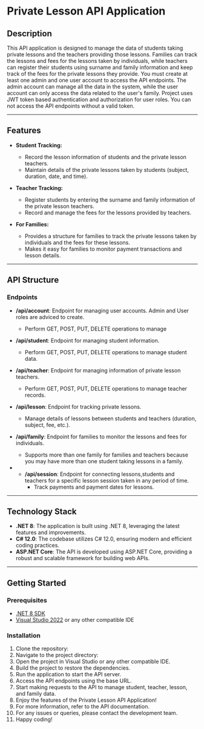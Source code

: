 # Private Lesson API Application

## Description

This API application is designed to manage the data of students taking private lessons and the teachers providing those lessons. Families can track the lessons and fees for the lessons taken by individuals, while teachers can register their students using surname and family information and keep track of the fees for the private lessons they provide.
You must create at least one admin and one user account to access the API endpoints. The admin account can manage all the data in the system, while the user account can only access the data related to the user's family.
Project uses JWT token based authentication and authorization for user roles. You can not access the API endpoints without a valid token.

---

## Features

- **Student Tracking:**
    - Record the lesson information of students and the private lesson teachers.
    - Maintain details of the private lessons taken by students (subject, duration, date, and time).

- **Teacher Tracking:**
    - Register students by entering the surname and family information of the private lesson teachers.
    - Record and manage the fees for the lessons provided by teachers.

- **For Families:**
    - Provides a structure for families to track the private lessons taken by individuals and the fees for these lessons.
    - Makes it easy for families to monitor payment transactions and lesson details.

---

## API Structure

### Endpoints

- **/api/account**: Endpoint for managing user accounts. Admin and User roles are adviced to create.
    - Perform GET, POST, PUT, DELETE operations to manage 

- **/api/student**: Endpoint for managing student information.
    - Perform GET, POST, PUT, DELETE operations to manage student data.
    
- **/api/teacher**: Endpoint for managing information of private lesson teachers.
    - Perform GET, POST, PUT, DELETE operations to manage teacher records.

- **/api/lesson**: Endpoint for tracking private lessons.
    - Manage details of lessons between students and teachers (duration, subject, fee, etc.).
    
- **/api/family**: Endpoint for families to monitor the lessons and fees for individuals.
    - Supports more than one family for families and teachers because you may have more than one student taking lessons in a family.

- - **/api/session**: Endpoint for connecting lessons,students and teachers for a specific lesson session taken in any period of time.
    - Track payments and payment dates for lessons.
---

## Technology Stack

- **.NET 8**: The application is built using .NET 8, leveraging the latest features and improvements.
- **C# 12.0**: The codebase utilizes C# 12.0, ensuring modern and efficient coding practices.
- **ASP.NET Core**: The API is developed using ASP.NET Core, providing a robust and scalable framework for building web APIs.

---

## Getting Started

### Prerequisites

- [.NET 8 SDK](https://dotnet.microsoft.com/download/dotnet/8.0)
- [Visual Studio 2022](https://visualstudio.microsoft.com/vs/) or any other compatible IDE

### Installation

1. Clone the repository:
2. Navigate to the project directory:
3. Open the project in Visual Studio or any other compatible IDE.
4. Build the project to restore the dependencies.
5. Run the application to start the API server.
6. Access the API endpoints using the base URL.
7. Start making requests to the API to manage student, teacher, lesson, and family data.
8. Enjoy the features of the Private Lesson API Application!
9. For more information, refer to the API documentation.
10. For any issues or queries, please contact the development team.
11. Happy coding!

